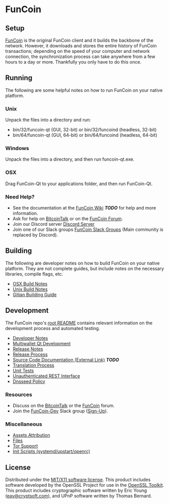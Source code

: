 FunCoin
=====================

Setup
---------------------
[FunCoin](http://funcoin.online/wallet) is the original FunCoin client and it builds the backbone of the network. However, it downloads and stores the entire history of FunCoin transactions; depending on the speed of your computer and network connection, the synchronization process can take anywhere from a few hours to a day or more. Thankfully you only have to do this once.

Running
---------------------
The following are some helpful notes on how to run FunCoin on your native platform.

### Unix

Unpack the files into a directory and run:

- bin/32/funcoin-qt (GUI, 32-bit) or bin/32/funcoind (headless, 32-bit)
- bin/64/funcoin-qt (GUI, 64-bit) or bin/64/funcoind (headless, 64-bit)

### Windows

Unpack the files into a directory, and then run funcoin-qt.exe.

### OSX

Drag FunCoin-Qt to your applications folder, and then run FunCoin-Qt.

### Need Help?

* See the documentation at the [FunCoin Wiki](https://en.bitcoin.it/wiki/Main_Page) ***TODO***
for help and more information.
* Ask for help on [BitcoinTalk](https://bitcointalk.org/index.php?topic=1262920.0) or on the [FunCoin Forum](http://forum.funcoin.online/).
* Join our Discord server [Discord Server](https://discord.funcoin.online)
* Join one of our Slack groups [FunCoin Slack Groups](https://funcoin.online/slack-logins/) (Main community is replaced by Discord).

Building
---------------------
The following are developer notes on how to build FunCoin on your native platform. They are not complete guides, but include notes on the necessary libraries, compile flags, etc.

- [OSX Build Notes](build-osx.md)
- [Unix Build Notes](build-unix.md)
- [Gitian Building Guide](gitian-building.md)

Development
---------------------
The FunCoin repo's [root README](https://github.com/FunCoin-Project/FunCoin/blob/master/README.md) contains relevant information on the development process and automated testing.

- [Developer Notes](developer-notes.md)
- [Multiwallet Qt Development](multiwallet-qt.md)
- [Release Notes](release-notes.md)
- [Release Process](release-process.md)
- [Source Code Documentation (External Link)](https://dev.visucore.com/bitcoin/doxygen/) ***TODO***
- [Translation Process](translation_process.md)
- [Unit Tests](unit-tests.md)
- [Unauthenticated REST Interface](REST-interface.md)
- [Dnsseed Policy](dnsseed-policy.md)

### Resources

* Discuss on the [BitcoinTalk](https://bitcointalk.org/index.php?topic=1262920.0) or the [FunCoin](http://forum.funcoin.online/) forum.
* Join the [FunCoin-Dev](https://funcoin-dev.slack.com/) Slack group ([Sign-Up](https://funcoin-dev.herokuapp.com/)).

### Miscellaneous
- [Assets Attribution](assets-attribution.md)
- [Files](files.md)
- [Tor Support](tor.md)
- [Init Scripts (systemd/upstart/openrc)](init.md)

License
---------------------
Distributed under the [MIT/X11 software license](http://www.opensource.org/licenses/mit-license.php).
This product includes software developed by the OpenSSL Project for use in the [OpenSSL Toolkit](https://www.openssl.org/). This product includes
cryptographic software written by Eric Young ([eay@cryptsoft.com](mailto:eay@cryptsoft.com)), and UPnP software written by Thomas Bernard.
